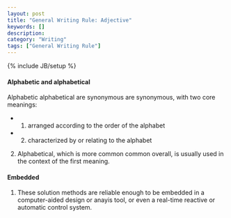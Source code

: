 ```yaml
---
layout: post
title: "General Writing Rule: Adjective"
keywords: []
description: 
category: "Writing"
tags: ["General Writing Rule"]
---
```

{% include JB/setup %}

#### Alphabetic and alphabetical
Alphabetic alphabetical are synonymous are synonymous, with two core meanings: 
- 1) arranged according to the order of the alphabet
- 2) characterized by or relating to the alphabet

2. Alphabetical, which is more common common overall, is usually used in the context of the first meaning.



#### Embedded
1. These solution methods are reliable enough to be embedded in a
   computer-aided design or anayis tool, or even a real-time reactive or
   automatic control system.

